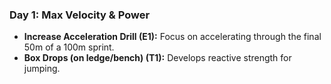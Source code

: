 ### Day 1: Max Velocity & Power
- **Increase Acceleration Drill (E1):** Focus on accelerating through the final 50m of a 100m sprint.
- **Box Drops (on ledge/bench) (T1):** Develops reactive strength for jumping.
